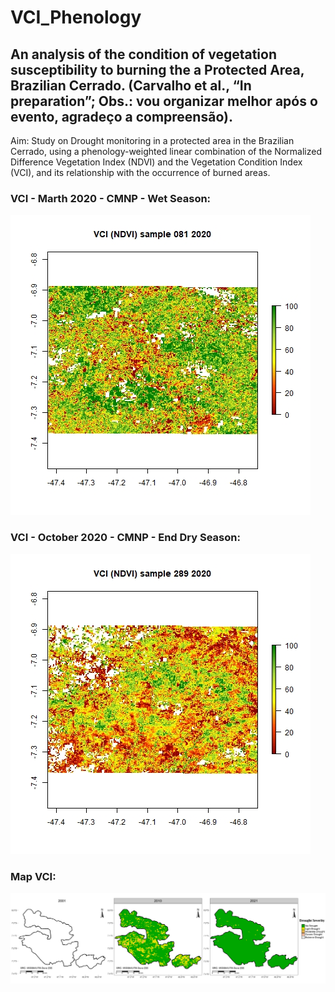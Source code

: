 # VCI_Phenology
## An analysis of the condition of vegetation susceptibility to burning the a Protected Area, Brazilian Cerrado. (Carvalho et al., “In preparation”; Obs.: vou organizar melhor após o evento, agradeço a compreensão).
   Aim: Study on Drought monitoring in a protected area in the Brazilian Cerrado, using a phenology-weighted linear combination of the Normalized Difference Vegetation Index (NDVI) and the Vegetation Condition Index (VCI), and its relationship with the occurrence of burned areas.

### VCI - Marth 2020 - CMNP - Wet Season:
<img src="/image/march_2020.jpg" alt="VCI-Marth 2020 - CMNP - Wet Season" />


### VCI - October 2020 - CMNP - End Dry Season:
<img src="/image/october_2020.jpg" alt="VCI-Marth 2020 - CMNP - Dry Season" />

### Map VCI:
<img src="/image/mapVCI_2001-2021-ok2.svg" alt="VCI 2001-2021 - CMNP" />
